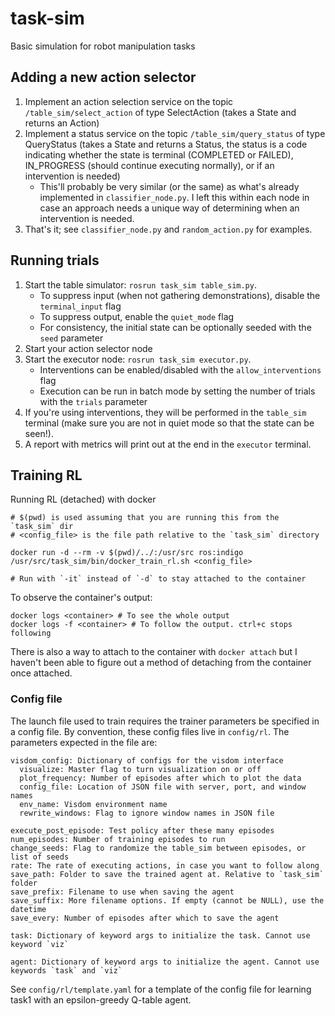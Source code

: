 # task-sim
Basic simulation for robot manipulation tasks

## Adding a new action selector
1. Implement an action selection service on the topic `/table_sim/select_action` of type SelectAction (takes a State and returns an Action)
1. Implement a status service on the topic `/table_sim/query_status` of type QueryStatus (takes a State and returns a Status, the status is a code indicating whether the state is terminal (COMPLETED or FAILED), IN_PROGRESS (should continue executing normally), or if an intervention is needed)
   * This'll probably be very similar (or the same) as what's already implemented in `classifier_node.py`.  I left this within each node in case an approach needs a unique way of determining when an intervention is needed.
1. That's it; see `classifier_node.py` and `random_action.py` for examples.

## Running trials
1. Start the table simulator: `rosrun task_sim table_sim.py`.
   * To suppress input (when not gathering demonstrations), disable the `terminal_input` flag
   * To suppress output, enable the `quiet_mode` flag
   * For consistency, the initial state can be optionally seeded with the `seed` parameter
1. Start your action selector node
1. Start the executor node: `rosrun task_sim executor.py`.
   * Interventions can be enabled/disabled with the `allow_interventions` flag
   * Execution can be run in batch mode by setting the number of trials with the `trials` parameter
1. If you're using interventions, they will be performed in the `table_sim` terminal (make sure you are not in quiet mode so that the state can be seen!).
1. A report with metrics will print out at the end in the `executor` terminal.

## Training RL

Running RL (detached) with docker

```
# $(pwd) is used assuming that you are running this from the `task_sim` dir
# <config_file> is the file path relative to the `task_sim` directory

docker run -d --rm -v $(pwd)/../:/usr/src ros:indigo /usr/src/task_sim/bin/docker_train_rl.sh <config_file>

# Run with `-it` instead of `-d` to stay attached to the container
```

To observe the container's output:

```
docker logs <container> # To see the whole output
docker logs -f <container> # To follow the output. ctrl+c stops following
```

There is also a way to attach to the container with `docker attach` but I haven't been able to figure out a method of detaching from the container once attached.

### Config file

The launch file used to train requires the trainer parameters be specified in a config file. By convention, these config files live in `config/rl`. The parameters expected in the file are:

```
visdom_config: Dictionary of configs for the visdom interface
  visualize: Master flag to turn visualization on or off
  plot_frequency: Number of episodes after which to plot the data
  config_file: Location of JSON file with server, port, and window names
  env_name: Visdom environment name
  rewrite_windows: Flag to ignore window names in JSON file

execute_post_episode: Test policy after these many episodes
num_episodes: Number of training episodes to run
change_seeds: Flag to randomize the table_sim between episodes, or list of seeds
rate: The rate of executing actions, in case you want to follow along
save_path: Folder to save the trained agent at. Relative to `task_sim` folder
save_prefix: Filename to use when saving the agent
save_suffix: More filename options. If empty (cannot be NULL), use the datetime
save_every: Number of episodes after which to save the agent

task: Dictionary of keyword args to initialize the task. Cannot use keyword `viz`

agent: Dictionary of keyword args to initialize the agent. Cannot use keywords `task` and `viz`
```

See `config/rl/template.yaml` for a template of the config file for learning task1 with an epsilon-greedy Q-table agent.
